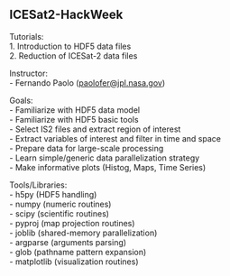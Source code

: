 ICESat2-HackWeek
----------------

Tutorials:  
    1. Introduction to HDF5 data files  
    2. Reduction of ICESat-2 data files  

Instructor:  
    - Fernando Paolo (paolofer@jpl.nasa.gov)  

Goals:  
    - Familiarize with HDF5 data model  
    - Familiarize with HDF5 basic tools  
    - Select IS2 files and extract region of interest  
    - Extract variables of interest and filter in time and space  
    - Prepare data for large-scale processing  
    - Learn simple/generic data parallelization strategy  
    - Make informative plots (Histog, Maps, Time Series)  

Tools/Libraries:    
    - h5py (HDF5 handling)   
    - numpy (numeric routines)  
    - scipy (scientific routines)  
    - pyproj (map projection routines)   
    - joblib (shared-memory parallelization)  
    - argparse (arguments parsing)  
    - glob (pathname pattern expansion)  
    - matplotlib (visualization routines)  
